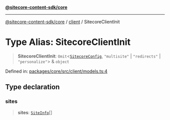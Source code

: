 [**@sitecore-content-sdk/core**](../../README.md)

***

[@sitecore-content-sdk/core](../../README.md) / [client](../README.md) / SitecoreClientInit

# Type Alias: SitecoreClientInit

> **SitecoreClientInit**: `Omit`\<[`SitecoreConfig`](../../config/type-aliases/SitecoreConfig.md), `"multisite"` \| `"redirects"` \| `"personalize"`\> & `object`

Defined in: [packages/core/src/client/models.ts:4](https://github.com/Sitecore/content-sdk/blob/a12743cf942dfe3195e858aea63c33d67943078b/packages/core/src/client/models.ts#L4)

## Type declaration

### sites

> **sites**: [`SiteInfo`](../../site/type-aliases/SiteInfo.md)[]
